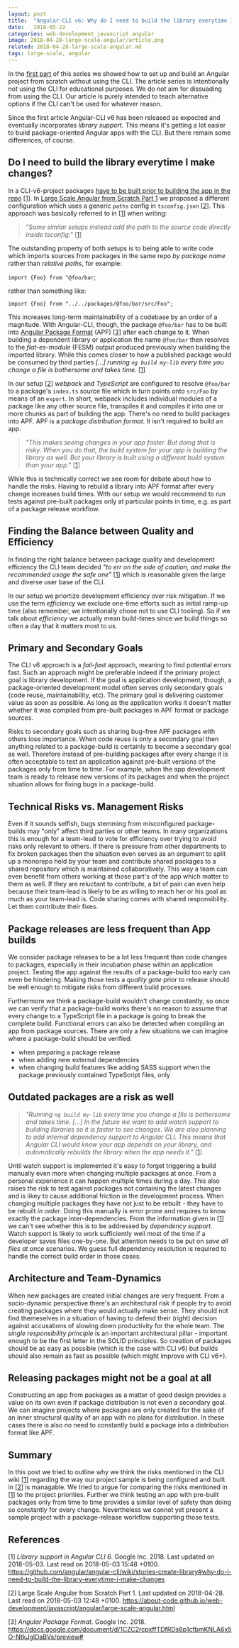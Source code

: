 ```yaml
---
layout: post
title:  "Angular-CLI v6: Why do I need to build the library everytime I make changes?"
date:   2018-05-22
categories: web-development javascript angular
image: 2018-04-28-large-scale-angular/article.png
related: 2018-04-28-large-scale-angular.md
tags: large-scale, angular
---
```


In the [first part](./large-scale-angular.html) of this series we showed how to set up and build an Angular project from scratch without using the CLI. The article series is intentionally not using the CLI for educational purposes. We do not aim for dissuading from using the CLI. Our article is purely intended to teach alternative options if the CLI can't be used for whatever reason.

Since the first article Angular-CLI v6 has been released as expected and eventually incorporates *library support*. This means it's getting a lot easier to build package-oriented Angular apps with the CLI. But there remain some differences, of course.

## Do I need to build the library everytime I make changes?

In a CLI-v6-project packages [have to be built prior to building the app in the repo](https://github.com/angular/angular-cli/wiki/stories-create-library#why-do-i-need-to-build-the-library-everytime-i-make-changes) [[1][1]]. In [Large Scale Angular from Scratch Part 1](./large-scale-angular.html) we proposed a different configuration which uses a generic `paths` config in `tsconfig.json` [[2][2]]. This approach was basically referred to in [[1][1]] when writing:

> *"Some similar setups instead add the path to the source code directly inside tsconfig."* [[1][1]]

The outstanding property of both setups is to being able to write code which imports sources from packages in the same repo *by package name* rather than *relative paths*, for example:

`import {Foo} from "@foo/bar`;

rather than something like:

`import {Foo} from "../../packages/@foo/bar/src/Foo";`

This increases long-term maintainability of a codebase by an order of a magnitude. With Angular-CLI, though, the package `@foo/bar` has to be built into [Angular Package Format](https://docs.google.com/document/d/1CZC2rcpxffTDfRDs6p1cfbmKNLA6x5O-NtkJglDaBVs/preview#!) (APF) [[3][3]] after each change to it. When building a dependent library or application the name `@foo/bar` then resolves to the *flat-es-module* (FESM) output produced previously when building the imported library. While this comes closer to how a published package would be consumed by third parties  *[...] running `ng build my-lib` every time you change a file is bothersome and takes time.* [[1][1]]

In our setup [[2][2]] *webpack* and *TypeScript* are configured to resolve `@foo/bar` to a package's `index.ts` source file which in turn points onto `src/Foo` by means of an `export`. In short, webpack includes individual modules of a package like any other source file, transpiles it and compiles it into one or more chunks as part of building the app.
There's no need to build packages into APF. APF is a *package distribution format*. It isn't required to build an app.

> *"This makes seeing changes in your app faster. But doing that is risky. When you do that, the build system for your app is building the library as well. But your library is built using a different build system than your app."* [[1][1]]

While this is technically correct we see room for debate about how to handle the risks. Having to rebuild a library into APF format after every change increases build times. With our setup we would recommend to run tests against pre-built packages only at particular points in time, e.g. as part of a package release workflow.

## Finding the Balance between Quality and Efficiency

In finding the right balance between package quality and development efficiency the CLI team decided *"to err on the side of caution, and make the recommended usage the safe one"* [[1][1]] which is reasonable given the large and diverse user base of the CLI.

In our setup we priortize development efficiency over risk mitigation. If we use the term *efficiency* we exclude one-time efforts such as initial ramp-up time (also remember, we intentionally chose not to use CLI tooling). So if we talk about *efficiency* we actually mean build-times since we build things so often a day that it matters most to us.

## Primary and Secondary Goals

The CLI v6 approach is a *fail-fast* approach, meaning to find potential errors fast. Such an approach might be preferable indeed if the primary project goal is library development. If the goal is application development, though, a package-oriented development model often serves only secondary goals (code reuse, maintainability, etc). The primary goal is delivering customer value as soon as possible. As long as the application works it doesn't matter whether it was compiled from pre-built packages in APF format or package sources.

Risks to secondary goals such as sharing bug-free APF packages with others lose importance. When code reuse is only a secondary goal then anything related to a package-build is certainly to become a secondary goal as well. Therefore instead of pre-building packages after every change it is often acceptable to test an application against pre-built versions of the packages only from time to time. For example, when the app development team is ready to release new versions of its packages and when the project situation allows for fixing bugs in a package-build.

## Technical Risks vs. Management Risks

Even if it sounds selfish, bugs stemming from misconfigured package-builds may "only" affect third parties or other teams. In many organizations this is enough for a team-lead to vote for efficiency over trying to avoid risks only relevant to others. If there is pressure from other departments to fix broken packages then the situation even serves as an argument to split up a monorepo held by your team and contribute shared packages to a shared repository which is maintained collaboratively. This way a team can even benefit from others working at those part's of the app which matter to them as well. If they are reluctant to contribute, a bit of pain can even help because their team-lead is likely to be as willing to reach her or his goal as much as your team-lead is. Code sharing comes with shared responsibility. Let them contribute their fixes.

<!--
## Why we think different is good as well

Packages in our setup are plain Angular/TypeScript packages and should be consumable from their sources exactly the same way as they would be consumed after a package built, because in the end we consume ES2015 modules. The package-build produces an optimized flat ES2015 module or bundles the sources for some additional third-party consumption patterns like UMD modules. Be we do not yet see how this justifies to run a package-build continuously. We are not sure what other features [1] refers to, though. A package with very special build requirements could be developed in a separate repo alltogether. Alternatively it could be pre-built individually and TypeScript and webpack could be configured such that they resolve *this particular* package name to the path of the package-build output. But pre-building *all* packages is often not necessary (in app development) from our point of view.
-->
## Package releases are less frequent than App builds

We consider package releases to be a lot less frequent than code changes to packages, especially in their incubation phase within an application project. Testing the app against the results of a package-build too early can even be hindering. Making those tests a *quality gate*  prior to release should be well enough to mitigate risks from different build processes.

Furthermore we think a package-build wouldn't change constantly, so once we can verify that a package-build works there's no reason to assume that every change to a TypeScript file in a package is going to break the complete build. Functional errors can also be detected when compiling an app from package sources. There are only a few situations we can imagine where a package-build should be verified:

- when preparing a package release
- when adding new external dependencies
- when changing build features like adding SASS support when the package previously contained TypeScript files, only

## Outdated packages are a risk as well

> *"Running `ng build my-lib` every time you change a file is bothersome and takes time. [...] In the future we want to add watch support to building libraries so it is faster to see changes. We are also planning to add internal dependency support to Angular CLI. This means that Angular CLI would know your app depends on your library, and automatically rebuilds the library when the app needs it."* [[1][1]]

Until watch support is implemented it's easy to forget triggering a build manually even more when changing multiple packages at once. From a personal experience it can happen multiple times during a day. This also raises the risk to test against packages not containing the latest changes and is likey to cause additional friction in the development process. When changing multiple packages they have not just to be rebuilt - they have to be rebuilt *in order*. Doing this manually is error prone and requires to know exactly the package inter-dependencies. From the information given in [[1][1]] we can't see whether this is to be addressed by *dependency support*. Watch support is likely to work sufficiently well most of the time if a developer saves files one-by-one. But attention needs to be put on *save all files at once* scenarios. We guess full dependency resolution is required to handle the correct build order in those cases.

## Architecture and Team-Dynamics

When new packages are created initial changes are very frequent. From a socio-dynamic perspective there's an architectural risk if people try to avoid creating packages where they would actually make sense. They should not find themeselves in a situation of having to defend their (right) decision against accusations of slowing down productivity for the whole team. The *single responsibility principle* is an important architectural pillar - important enough to be the first letter in the SOLID principles. So creation of packages should be as easy as possible (which is the case with CLI v6) but builds should also remain as fast as possible (which might improve with CLI v6+).

## Releasing packages might not be a goal at all

Constructing an app from packages as a matter of good design provides a value on its own even if package distribution is not even a secondary goal. We can imagine projects where packages are only created for the sake of an inner structural quality of an app with no plans for distribution. In these cases there is also no need to constantly build a package into a distribution format like APF.

## Summary

In this post we tried to outline why we think the risks mentioned in the CLI wiki [[1][1]] regarding the way our project sample is being configured and built in [[2][2]] is managable. We tried to argue for comparing the risks mentioned in [[1][1]] to the project priorities. Further we think testing an app with pre-built packages only from time to time provides a similar level of safety than doing so constantly for every change. Nevertheless we cannot yet present a sample project with a package-release workflow supporting those tests.

## References

[1]: https://github.com/angular/angular-cli/wiki/stories-create-library/1cf783837c392f5fadc7286e1fb28220b9a1b507
\[1\] *Library support in Angular CLI 6*. Google Inc. 2018. Last updated on 2018-05-03. Last read on 2018-05-03 15:48 +0100. https://github.com/angular/angular-cli/wiki/stories-create-library#why-do-i-need-to-build-the-library-everytime-i-make-changes

[2]: https://about-code.github.io/web-development/javascript/angular/large-scale-angular.html
\[2\] Large Scale Angular from Scratch Part 1. Last updated on 2018-04-28. Last read on 2018-05-03 12:48 +0100. https://about-code.github.io/web-development/javascript/angular/large-scale-angular.html

[3]: https://docs.google.com/document/d/1CZC2rcpxffTDfRDs6p1cfbmKNLA6x5O-NtkJglDaBVs/preview#
\[3\] *Angular Package Format*. Google Inc. 2018. https://docs.google.com/document/d/1CZC2rcpxffTDfRDs6p1cfbmKNLA6x5O-NtkJglDaBVs/preview#

<!--
## Appendix

### A: Angular Package Format, Why and When?

A package-build creates a file structure and bundles up package source files to conform to [Angular Package Format](https://docs.google.com/document/d/1CZC2rcpxffTDfRDs6p1cfbmKNLA6x5O-NtkJglDaBVs/preview#!).

Angular Package Format

1. describes how to distribute npm packages from TypeScript or ECMAScript2015 sources to be compatible with legacy module patterns like UMD or CommonJS
1. defines special requirements on packages which provide NgComponents or NgModules in order to enable *Ahead-of-Time-Compilation* for applications consuming the package.

But APF is **only required when publishing  packages to a registry**. Published packages must be pre-compiled because

1. it is bad practice to publish TypeScript packages to a JavaScript eco system
1. TS `strict` mode isn't backward compatible. Older TS sources may not compile with newer TS versions in `strict` mode
1. without TS package sources available the *Angular-Ahead-of-Time-Compiler* of a package consumer requires additional metadata
-->
